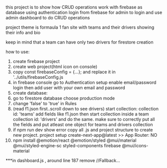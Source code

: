 this project is to show how CRUD operations work with firebase as database using authentication login from firebase for admin to login and use admin dashboard to do CRUD operations 

project theme is formaula 1 fan site with teams and their drivers showing their info and bio 

keep in mind that a team can have only two drivers for firestore creation

how to use:
1. create firebase project
2. create web project(html icon on console)
3. copy const firebaseConfig = {...}; and replace it in '../utils/firebaseConfig.js
4. in firebase console go to Authentication setup enable email/password login then add user with your own email and password
5. create database:
6. go to firestore database choose production mode
7. change 'false' to 'true' in Rules
8. (read f1.json first..scroll down to see drivers) start collection: collection id: 'teams' add fields like f1.json then start collection inside a team collection id: 'drivers' and do the same. make sure to correctly put all the fields and put atleast one object for teams and drivers collection
9. if npm run dev show error copy all .js and project structure to create new project. project setup create-next-app@latest >> App Router: NO
10. npm install @emotion/react @emotion/styled @mui/material @mui/styled-engine-sc styled-components firebase @mui/icons-material

***in dashboard.js , around line 187 remove //Fallback...


